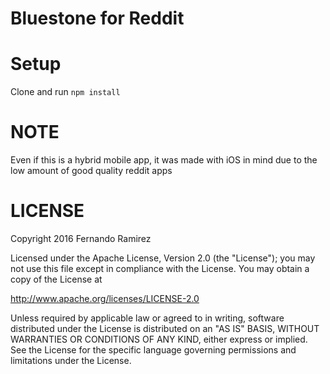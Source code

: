 Bluestone for Reddit
=====================

# Setup

Clone and run `npm install`

# NOTE

Even if this is a hybrid mobile app, it was made with iOS in mind due to the low amount of good quality reddit apps


# LICENSE

Copyright 2016 Fernando Ramirez

Licensed under the Apache License, Version 2.0 (the "License");
you may not use this file except in compliance with the License.
You may obtain a copy of the License at

   http://www.apache.org/licenses/LICENSE-2.0

Unless required by applicable law or agreed to in writing, software
distributed under the License is distributed on an "AS IS" BASIS,
WITHOUT WARRANTIES OR CONDITIONS OF ANY KIND, either express or implied.
See the License for the specific language governing permissions and
limitations under the License.
